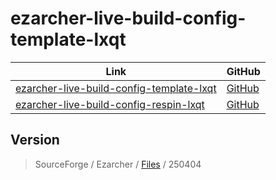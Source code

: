 

# ezarcher-live-build-config-template-lxqt

| Link | GitHub |
| ---- | ------ |
| [ezarcher-live-build-config-template-lxqt](https://samwhelp.github.io/ezarcher-live-build-config-template-lxqt/) | [GitHub](https://github.com/samwhelp/ezarcher-live-build-config-template-lxqt) |
| [ezarcher-live-build-config-respin-lxqt](https://samwhelp.github.io/ezarcher-live-build-config-respin-lxqt/) | [GitHub](https://github.com/samwhelp/ezarcher-live-build-config-respin-lxqt) |




## Version

> SourceForge / Ezarcher / [Files](https://sourceforge.net/projects/ezarch/files/) / 250404
